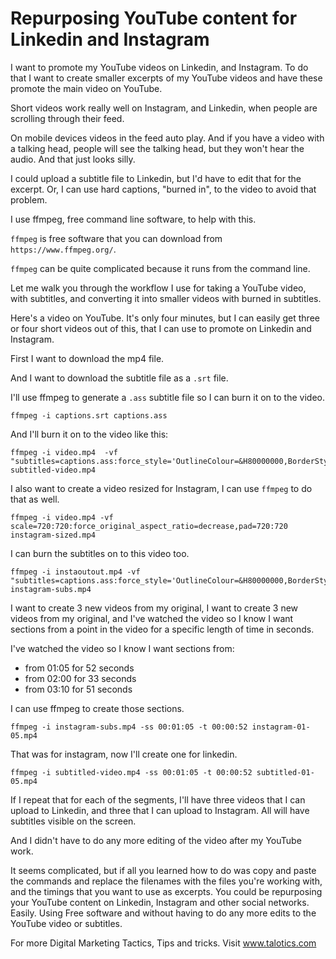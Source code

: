 # Repurposing YouTube content for Linkedin and Instagram

I want to promote my YouTube videos on Linkedin, and Instagram. To do that I want to create smaller excerpts of my YouTube videos and have these promote the main video on YouTube.

Short videos work really well on Instagram, and Linkedin, when people are scrolling through their feed.

On mobile devices videos in the feed auto play. And if you have a video with a talking head, people will see the talking head, but they won't hear the audio. And that just looks silly.

I could upload a subtitle file to Linkedin, but I'd have to edit that for the excerpt. Or, I can use hard captions, "burned in", to the video to avoid that problem.

I use ffmpeg, free command line software, to help with this.

`ffmpeg` is free software that you can download from `https://www.ffmpeg.org/`.

`ffmpeg` can be quite complicated because it runs from the command line.

Let me walk you through the workflow I use for taking a YouTube video, with subtitles, and converting it into smaller videos with burned in subtitles.

Here's a video on YouTube. It's only four minutes, but I can easily get three or four short videos out of this, that I can use to promote on Linkedin and Instagram.

First I want to download the mp4 file.

And I want to download the subtitle file as a `.srt` file.

I'll use ffmpeg to generate a `.ass` subtitle file so I can burn it on to the video.

~~~~~~~~
ffmpeg -i captions.srt captions.ass
~~~~~~~~

And I'll burn it on to the video like this:

~~~~~~~~
ffmpeg -i video.mp4  -vf "subtitles=captions.ass:force_style='OutlineColour=&H80000000,BorderStyle=4,Outline=1,Shadow=0,MarginV=20'" subtitled-video.mp4
~~~~~~~~
 
I also want to create a video resized for Instagram, I can use `ffmpeg` to do that as well.

~~~~~~~~
ffmpeg -i video.mp4 -vf scale=720:720:force_original_aspect_ratio=decrease,pad=720:720 instagram-sized.mp4
~~~~~~~~

I can burn the subtitles on to this video too.

~~~~~~~~
ffmpeg -i instaoutout.mp4 -vf "subtitles=captions.ass:force_style='OutlineColour=&H80000000,BorderStyle=4,Outline=1,Shadow=0,MarginV=90'" instagram-subs.mp4
~~~~~~~~

I want to create 3 new videos from my original, I want to create 3 new videos from my original, and I've watched the video so I know I want sections from a point in the video for a specific length of time in seconds.

I've watched the video so I know I want sections from:

* from 01:05 for 52 seconds
* from 02:00 for 33 seconds
* from 03:10 for 51 seconds

I can use ffmpeg to create those sections.

~~~~~~~~
ffmpeg -i instagram-subs.mp4 -ss 00:01:05 -t 00:00:52 instagram-01-05.mp4
~~~~~~~~

That was for instagram, now I'll create one for linkedin.

~~~~~~~~
ffmpeg -i subtitled-video.mp4 -ss 00:01:05 -t 00:00:52 subtitled-01-05.mp4
~~~~~~~~

If I repeat that for each of the segments, I'll have three videos that I can upload to Linkedin, and three that I can upload to Instagram. All will have subtitles visible on the screen.

And I didn't have to do any more editing of the video after my YouTube work.

It seems complicated, but if all you learned how to do was copy and paste the commands and replace the filenames with the files you're working with, and the timings that you want to use as excerpts. You could be repurposing your YouTube content on Linkedin, Instagram and other social networks. Easily. Using Free software and without having to do any more edits to the YouTube video or subtitles.

For more Digital Marketing Tactics, Tips and tricks. Visit www.talotics.com



